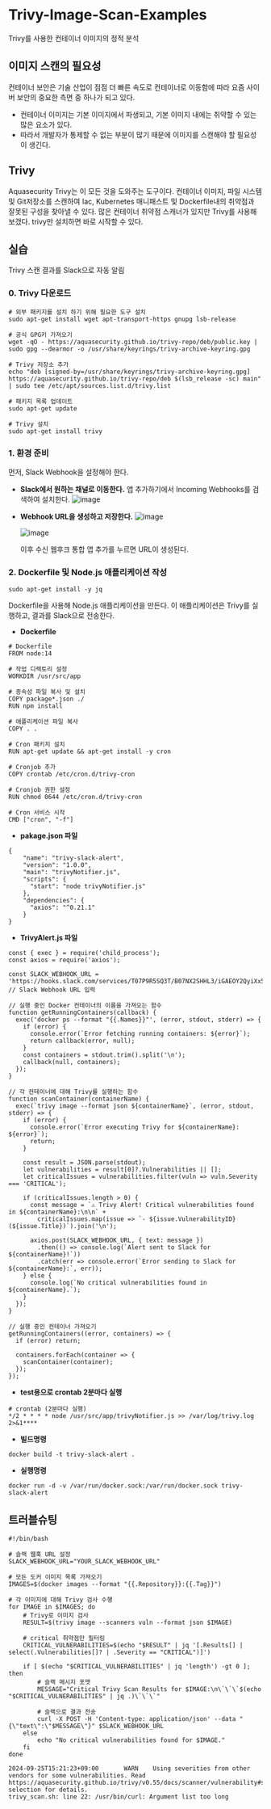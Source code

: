# Trivy-Image-Scan-Examples
Trivy를 사용한 컨테이너 이미지의 정적 분석


## 이미지 스캔의 필요성
컨테이너 보안은 기술 산업이 점점 더 빠른 속도로 컨테이너로 이동함에 따라 요즘 사이버 보안의 중요한 측면 중 하나가 되고 있다.
- 컨테이너 이미지는 기본 이미지에서 파생되고, 기본 이미지 내에는 취약할 수 있는 많은 요소가 있다.
- 따라서 개발자가 통제할 수 없는 부분이 많기 때문에 이미지를 스캔해야 할 필요성이 생긴다.

## Trivy
Aquasecurity Trivy는 이 모든 것을 도와주는 도구이다.
컨테이너 이미지, 파일 시스템 및 Git저장소를 스캔하여 Iac, Kubernetes 매니패스트 및 Dockerfile내의 취약점과 잘못된 구성을 찾아낼 수 있다.
많은 컨테이너 취약점 스캐너가 있지만 Trivy를 사용해 보갰다.
trivy만 설치하면 바로 시작할 수 있다.

## 실습
Trivy 스캔 결과를 Slack으로 자동 알림

### 0. Trivy 다운로드

```
# 외부 패키지를 설치 하기 위해 필요한 도구 설치
sudo apt-get install wget apt-transport-https gnupg lsb-release

# 공식 GPG키 가져오기
wget -qO - https://aquasecurity.github.io/trivy-repo/deb/public.key | sudo gpg --dearmor -o /usr/share/keyrings/trivy-archive-keyring.gpg

# Trivy 저장소 추가
echo "deb [signed-by=/usr/share/keyrings/trivy-archive-keyring.gpg] https://aquasecurity.github.io/trivy-repo/deb $(lsb_release -sc) main" | sudo tee /etc/apt/sources.list.d/trivy.list

# 패키지 목록 업데이트
sudo apt-get update

# Trivy 설치
sudo apt-get install trivy
```

### 1. 환경 준비
먼저, Slack Webhook을 설정해야 한다.

- **Slack에서 원하는 채널로 이동한다.**
    앱 추가하기에서 Incoming Webhooks를 검색하여 설치한다.
    ![image](https://github.com/user-attachments/assets/bc48e369-f499-4a32-95e8-48fe58f2eb69)

- **Webhook URL을 생성하고 저장한다.**
    ![image](https://github.com/user-attachments/assets/125ce9c1-4a33-42e8-97df-97164d9ad27f)
    
    ![image](https://github.com/user-attachments/assets/14e9360a-44ec-47fa-857b-8d328c84f97f)
    
    이후 수신 웹후크 통합 앱 추가를 누르면 URL이 생성된다.

### 2. Dockerfile 및 Node.js 애플리케이션 작성

```
sudo apt-get install -y jq
```

Dockerfile을 사용해 Node.js 애플리케이션을 만든다. 이 애플리케이션은 Trivy를 실행하고, 결과를 Slack으로 전송한다.

- **Dockerfile**
```
# Dockerfile
FROM node:14

# 작업 디렉토리 설정
WORKDIR /usr/src/app

# 종속성 파일 복사 및 설치
COPY package*.json ./
RUN npm install

# 애플리케이션 파일 복사
COPY . .

# Cron 패키지 설치
RUN apt-get update && apt-get install -y cron

# Cronjob 추가
COPY crontab /etc/cron.d/trivy-cron

# Cronjob 권한 설정
RUN chmod 0644 /etc/cron.d/trivy-cron

# Cron 서비스 시작
CMD ["cron", "-f"]

```

- **pakage.json 파일**
```
{
    "name": "trivy-slack-alert",
    "version": "1.0.0",
    "main": "trivyNotifier.js",  
    "scripts": {
      "start": "node trivyNotifier.js" 
    },
    "dependencies": {
      "axios": "^0.21.1"
    }
}
```

- **TrivyAlert.js 파일**
```
const { exec } = require('child_process');
const axios = require('axios');

const SLACK_WEBHOOK_URL = 'https://hooks.slack.com/services/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'; // Slack Webhook URL 입력

// 실행 중인 Docker 컨테이너의 이름을 가져오는 함수
function getRunningContainers(callback) {
  exec('docker ps --format "{{.Names}}"', (error, stdout, stderr) => {
    if (error) {
      console.error(`Error fetching running containers: ${error}`);
      return callback(error, null);
    }
    const containers = stdout.trim().split('\n');
    callback(null, containers);
  });
}

// 각 컨테이너에 대해 Trivy를 실행하는 함수
function scanContainer(containerName) {
  exec(`trivy image --format json ${containerName}`, (error, stdout, stderr) => {
    if (error) {
      console.error(`Error executing Trivy for ${containerName}: ${error}`);
      return;
    }

    const result = JSON.parse(stdout);
    let vulnerabilities = result[0]?.Vulnerabilities || [];
    let criticalIssues = vulnerabilities.filter(vuln => vuln.Severity === 'CRITICAL');

    if (criticalIssues.length > 0) {
      const message = `⚠️ Trivy Alert! Critical vulnerabilities found in ${containerName}:\n\n` +
        criticalIssues.map(issue => `- ${issue.VulnerabilityID} (${issue.Title})`).join('\n');

      axios.post(SLACK_WEBHOOK_URL, { text: message })
        .then(() => console.log(`Alert sent to Slack for ${containerName}!`))
        .catch(err => console.error(`Error sending to Slack for ${containerName}:`, err));
    } else {
      console.log(`No critical vulnerabilities found in ${containerName}.`);
    }
  });
}

// 실행 중인 컨테이너 가져오기
getRunningContainers((error, containers) => {
  if (error) return;

  containers.forEach(container => {
    scanContainer(container);
  });
});

```

- **test용으로 crontab 2분마다 실행**
```
# crontab (2분마다 실행)
*/2 * * * * node /usr/src/app/trivyNotifier.js >> /var/log/trivy.log 2>&1****
```


- **빌드명령**
```
docker build -t trivy-slack-alert .
```

- **실행명령**
```
docker run -d -v /var/run/docker.sock:/var/run/docker.sock trivy-slack-alert
```



## 트러블슈팅
```
#!/bin/bash

# 슬랙 웹훅 URL 설정
SLACK_WEBHOOK_URL="YOUR_SLACK_WEBHOOK_URL"

# 모든 도커 이미지 목록 가져오기
IMAGES=$(docker images --format "{{.Repository}}:{{.Tag}}")

# 각 이미지에 대해 Trivy 검사 수행
for IMAGE in $IMAGES; do
    # Trivy로 이미지 검사
    RESULT=$(trivy image --scanners vuln --format json $IMAGE)

    # critical 취약점만 필터링
    CRITICAL_VULNERABILITIES=$(echo "$RESULT" | jq '[.Results[] | select(.Vulnerabilities[]? | .Severity == "CRITICAL")]')

    if [ $(echo "$CRITICAL_VULNERABILITIES" | jq 'length') -gt 0 ]; then
        # 슬랙 메시지 포맷
        MESSAGE="Critical Trivy Scan Results for $IMAGE:\n\`\`\`$(echo "$CRITICAL_VULNERABILITIES" | jq .)\`\`\`"
        
        # 슬랙으로 결과 전송
        curl -X POST -H 'Content-type: application/json' --data "{\"text\":\"$MESSAGE\"}" $SLACK_WEBHOOK_URL
    else
        echo "No critical vulnerabilities found for $IMAGE."
    fi
done
```

```
2024-09-25T15:21:23+09:00       WARN    Using severities from other vendors for some vulnerabilities. Read https://aquasecurity.github.io/trivy/v0.55/docs/scanner/vulnerability#severity-selection for details.
trivy_scan.sh: line 22: /usr/bin/curl: Argument list too long
```
